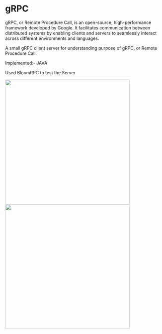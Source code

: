 # gRPC
gRPC, or Remote Procedure Call, is an open-source, high-performance framework developed by Google. It facilitates communication between distributed systems by enabling clients and servers to seamlessly interact across different environments and languages.

A small gRPC client server for understanding purpose of gRPC, or Remote Procedure Call.

Implemented:- JAVA

Used BloomRPC to test the Server

<img height="400" src="C:\Users\User\Pictures\Screenshots\Screenshot 2024-01-03 004448.png" width="auto"/>


<img height="400" src="C:\Users\User\Pictures\Screenshots\Screenshot 2024-01-03 004504.png" width="auto"/>